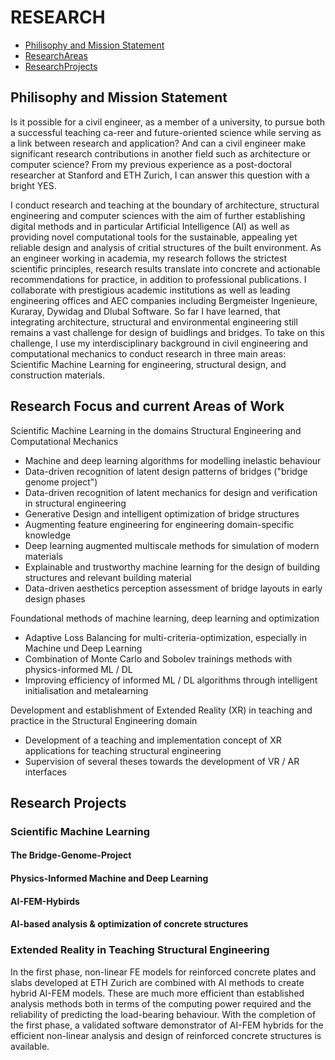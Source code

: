 # RESEARCH
*   [Philisophy and Mission Statement](#Philisophy)
*   [ResearchAreas](#ResearchAreas)
*   [ResearchProjects](#ResearchProjects)


## <a name="Philisophy"></a>Philisophy and Mission Statement
Is it possible for a civil engineer, as a member of a university, to pursue both a successful teaching ca-reer and future-oriented science while serving as a link between research and application? And can a civil engineer make significant research contributions in another field such as architecture or computer science? From my previous experience as a post-doctoral researcher at Stanford and ETH Zurich, I can answer this question with a bright YES. 

I conduct research and teaching at the boundary of architecture, structural engineering and computer sciences with the aim of further establishing digital methods and in particular Artificial Intelligence (AI) as well as providing novel computational tools for the sustainable, appealing yet reliable design and analysis of critial structures of the built environment. As an engineer working in academia, my research follows the strictest scientific principles, research results translate into concrete and actionable recommendations for practice, in addition to professional publications. I collaborate with prestigious academic institutions as well as leading engineering offices and AEC companies including Bergmeister Ingenieure, Kuraray, Dywidag and Dlubal Software. So far I have learned, that integrating architecture, structural and environmental engineering still remains a vast challenge for design of buidlings and bridges. To take on this challenge, I use my interdisciplinary background in civil engineering and computational mechanics to conduct research in three main areas: Scientific Machine Learning for engineering, structural design, and construction materials.

		
## <a name="ResearchAreas"></a>Research Focus and current Areas of Work

Scientific Machine Learning in the domains Structural Engineering and Computational Mechanics
*	Machine and deep learning algorithms for modelling inelastic behaviour
*	Data-driven recognition of latent design patterns of bridges ("bridge genome project")
*	Data-driven recognition of latent mechanics for design and verification in structural engineering
*	Generative Design and intelligent optimization of bridge structures
*	Augmenting feature engineering for engineering domain-specific knowledge 
*	Deep learning augmented multiscale methods for simulation of modern materials
*	Explainable and trustworthy machine learning for the design of building structures and relevant building material
*	Data-driven aesthetics perception assessment of bridge layouts in early design phases

Foundational methods of machine learning, deep learning and optimization
*	Adaptive Loss Balancing for multi-criteria-optimization, especially in Machine und Deep Learning
*	Combination of Monte Carlo and Sobolev trainings methods with physics-informed ML / DL
*	Improving efficiency of informed ML / DL algorithms through intelligent initialisation and metalearning

Development and establishment of Extended Reality (XR) in teaching and practice in the Structural Engineering domain
*	Development of a teaching and implementation concept of XR applications for teaching structural engineering
*	Supervision of several theses towards the development of VR / AR interfaces

## <a name="ResearchAreas"></a>Research Projects

### <a name="objectives"></a>Scientific Machine Learning

#### <a name="objectives"></a>The Bridge-Genome-Project

#### <a name="objectives"></a>Physics-Informed Machine and Deep Learning

#### <a name="objectives"></a>AI-FEM-Hybirds
#### <a name="objectives"></a>AI-based analysis & optimization of concrete structures

### <a name="objectives"></a>Extended Reality in Teaching Structural Engineering
In the first phase, non-​linear FE models for reinforced concrete plates and slabs developed at ETH Zurich are combined with AI methods to create hybrid AI-​FEM models. These are much more efficient than established analysis methods both in terms of the computing power required and the reliability of predicting the load-​bearing behaviour. With the completion of the first phase, a validated software demonstrator of AI-​FEM hybrids for the efficient non-​linear analysis and design of reinforced concrete structures is available.

